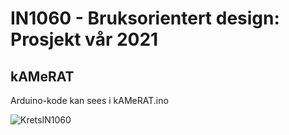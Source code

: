 # IN1060 - Bruksorientert design: Prosjekt vår 2021
## kAMeRAT


Arduino-kode kan sees i kAMeRAT.ino

![KretsIN1060](https://user-images.githubusercontent.com/78514454/120110714-e8ba0300-c16e-11eb-899e-0caedbc1aa85.png)
